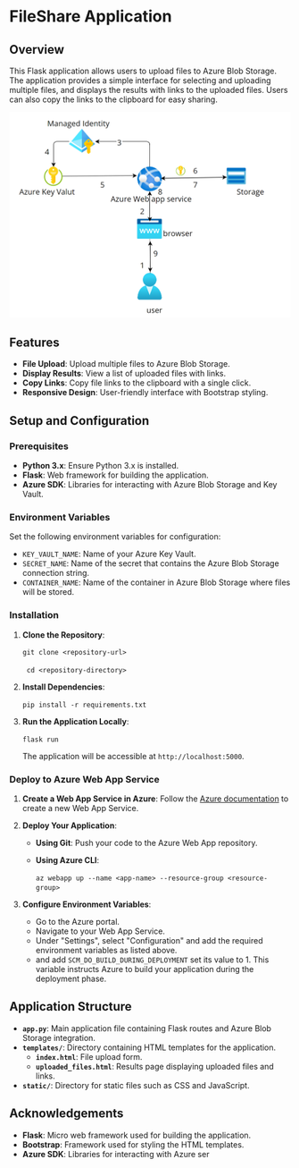 # FileShare Application

## Overview

This Flask application allows users to upload files to Azure Blob Storage. The application provides a simple interface for selecting and uploading multiple files, and displays the results with links to the uploaded files. Users can also copy the links to the clipboard for easy sharing.

![alt text](image.png)

## Features

- **File Upload**: Upload multiple files to Azure Blob Storage.
- **Display Results**: View a list of uploaded files with links.
- **Copy Links**: Copy file links to the clipboard with a single click.
- **Responsive Design**: User-friendly interface with Bootstrap styling.

## Setup and Configuration

### Prerequisites

- **Python 3.x**: Ensure Python 3.x is installed.
- **Flask**: Web framework for building the application.
- **Azure SDK**: Libraries for interacting with Azure Blob Storage and Key Vault.

### Environment Variables

Set the following environment variables for configuration:

- `KEY_VAULT_NAME`: Name of your Azure Key Vault.
- `SECRET_NAME`: Name of the secret that contains the Azure Blob Storage connection string.
- `CONTAINER_NAME`: Name of the container in Azure Blob Storage where files will be stored.

### Installation

1.  **Clone the Repository**:

        git clone <repository-url>

         cd <repository-directory>

2.  **Install Dependencies**:

    `pip install -r requirements.txt`

3.  **Run the Application Locally**:

    `flask run`

    The application will be accessible at `http://localhost:5000`.

### Deploy to Azure Web App Service

1.  **Create a Web App Service in Azure**: Follow the [Azure documentation](https://docs.microsoft.com/en-us/azure/app-service/quickstart-python) to create a new Web App Service.

2.  **Deploy Your Application**:

    - **Using Git**: Push your code to the Azure Web App repository.
    - **Using Azure CLI**:

      `az webapp up --name <app-name> --resource-group <resource-group>`

3.  **Configure Environment Variables**:

    - Go to the Azure portal.
    - Navigate to your Web App Service.
    - Under "Settings", select "Configuration" and add the required environment variables as listed above.
    - and add `SCM_DO_BUILD_DURING_DEPLOYMENT` set its value to 1. This variable instructs Azure to build your application during the deployment phase.

## Application Structure

- **`app.py`**: Main application file containing Flask routes and Azure Blob Storage integration.
- **`templates/`**: Directory containing HTML templates for the application.
  - **`index.html`**: File upload form.
  - **`uploaded_files.html`**: Results page displaying uploaded files and links.
- **`static/`**: Directory for static files such as CSS and JavaScript.

## Acknowledgements

- **Flask**: Micro web framework used for building the application.
- **Bootstrap**: Framework used for styling the HTML templates.
- **Azure SDK**: Libraries for interacting with Azure ser
